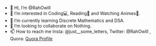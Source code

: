 - 👋 Hi, I’m @RahOwlll
- 👀 I’m interested in Coding💻, Reading📖 and Watching Animes🐷.
- 🌱 I’m currently learning Discrete Mathematics and DSA.
- 💞️ I’m looking to collaborate on Nothing.
- 📫 How to reach me Insta: @just__some_letters, Twitter: @RahOwlll , Quora: [Quora Profile](https://www.quora.com/profile/Rahul-Chauhan-598)

<!---
RahOwlll/RahOwlll is a ✨ special ✨ repository because its `README.md` (this file) appears on your GitHub profile.
You can click the Preview link to take a look at your changes.
--->
